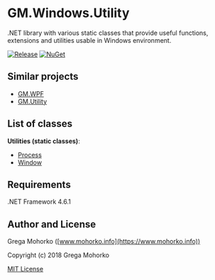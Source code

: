 # GM.Windows.Utility
.NET library with various static classes that provide useful functions, extensions and utilities usable in Windows environment.

[![Release](https://img.shields.io/github/release/GregaMohorko/GM.Windows.Utility.svg?style=flat-square)](https://github.com/GregaMohorko/GM.Windows.Utility/releases/latest)
[![NuGet](https://img.shields.io/nuget/v/GM.Windows.Utility.svg?style=flat-square)](https://www.nuget.org/packages/GM.Windows.Utility)

## Similar projects
- [GM.WPF](https://github.com/GregaMohorko/GM.WPF)
- [GM.Utility](https://github.com/GregaMohorko/GM.Utility)

## List of classes

**Utilities (static classes)**:
- [Process](src/GM.Windows.Utility/GM.Windows.Utility/ProcessUtility.cs)
- [Window](src/GM.Windows.Utility/GM.Windows.Utility/WindowUtility.cs)

## Requirements
.NET Framework 4.6.1

## Author and License
Grega Mohorko ([www.mohorko.info](https://www.mohorko.info))

Copyright (c) 2018 Grega Mohorko

[MIT License](./LICENSE)
